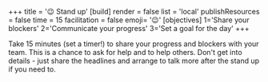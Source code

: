 +++
title = '😉 Stand up'
[build]
    render = false
    list = 'local'
    publishResources = false
time = 15
facilitation = false
emoji= '😉'
[objectives]
    1='Share your blockers'
    2='Communicate your progress'
    3='Set a goal for the day'
+++

Take 15 minutes (set a timer!) to share your progress and blockers with your team. This is a chance to ask for help and to help others. Don't get into details - just share the headlines and arrange to talk more after the stand up if you need to.
